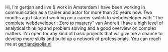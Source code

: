 Hi, I’m gertjan and live & work in Amsterdam
I have been working in communication as a trainer and actor for more than 20 years now. 
Two months ago I started working on a career switch to webdeveloper with "The complete webdeveloper ; Zero to mastery" van Andrei)
I have a high level of analytical thinking and problem solving and a good overview on complex matters.
I'm open for any kind of basic projects that wil give me a chance to develop more skills and build up a network of professionals.
You can reach me at gertjan@solja.nl



